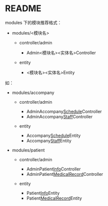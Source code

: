 # README

modules 下的模块推荐格式：

- modules/<模块名>

  - controller/admin

    - Admin<模块名><实体名>Controller

  - entity

    - <模块名><实体名>Entity

如：

- modules/accompany

    - controller/admin
    
        - AdminAccompany<u>Schedule</u>Controller
        - AdminAccompany<u>Staff</u>Controller
    
    - entity
    
        - Accompany<u>Schedule</u>Entity
        - Accompany<u>Staff</u>Entity

- modules/patient

    - controller/admin
    
        - AdminPatient<u>Info</u>Controller
        - AdminPatient<u>MedicalRecord</u>Controller
    
    - entity
    
        - Patient<u>Info</u>Entity
        - Patient<u>MedicalRecord</u>Entity
